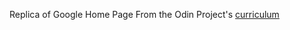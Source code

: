 Replica of Google Home Page
From the Odin Project's [curriculum](http://www.theodinproject.com/courses/web-development-101/lessons/html-css)
